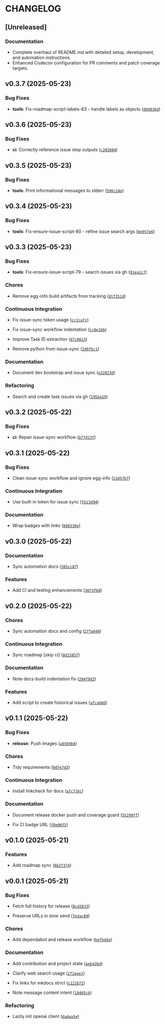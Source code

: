 # CHANGELOG

## [Unreleased]

### Documentation
- Complete overhaul of README.md with detailed setup, development, and automation instructions.
- Enhanced Codecov configuration for PR comments and patch coverage targets.


## v0.3.7 (2025-05-23)

### Bug Fixes

- **tools**: Fix-roadmap-script-labels-83 - handle labels as objects
  ([`d0d836d`](https://github.com/flimedime0/discord-lm-app/commit/d0d836da5af3dc7845428ff4bf43b7cbc039f313))


## v0.3.6 (2025-05-23)

### Bug Fixes

- **ci**: Correctly reference issue step outputs
  ([`c202604`](https://github.com/flimedime0/discord-lm-app/commit/c2026041ae1bfb852eb4ad8d314a8fc3933c7604))


## v0.3.5 (2025-05-23)

### Bug Fixes

- **tools**: Print informational messages to stderr
  ([`596c24e`](https://github.com/flimedime0/discord-lm-app/commit/596c24e30f1cf2d0d26c79bf30c3618d4dd4c0bc))


## v0.3.4 (2025-05-23)

### Bug Fixes

- **tools**: Fix-ensure-issue-script-80 - refine issue search args
  ([`8e957e6`](https://github.com/flimedime0/discord-lm-app/commit/8e957e6c9dda46afc25850e5deedbbfd7145a9fa))


## v0.3.3 (2025-05-23)

### Bug Fixes

- **tools**: Fix-ensure-issue-script-79 - search issues via gh
  ([`91ea1c7`](https://github.com/flimedime0/discord-lm-app/commit/91ea1c7e2ea8fc68175cc6c3f60c5e1b999003db))

### Chores

- Remove egg-info build artifacts from tracking
  ([`d1f251d`](https://github.com/flimedime0/discord-lm-app/commit/d1f251d1a44960ce6c057b12323e1af6c2aea164))

### Continuous Integration

- Fix issue-sync token usage
  ([`cc1cafc`](https://github.com/flimedime0/discord-lm-app/commit/cc1cafc558ebc89758bf47b294fbbd3601da6d8c))

- Fix issue-sync workflow indentation
  ([`cc8e1bb`](https://github.com/flimedime0/discord-lm-app/commit/cc8e1bb104c4444f6b812d759ec20f735f497ef1))

- Improve Task ID extraction
  ([`d7c8613`](https://github.com/flimedime0/discord-lm-app/commit/d7c8613e82c7f8fae231c2b461dcbbd20a9b5169))

- Remove python from issue-sync
  ([`2d0fbc1`](https://github.com/flimedime0/discord-lm-app/commit/2d0fbc13d72fb481e6d6a7ac6f1dfae9d46ef7b4))

### Documentation

- Document dev bootstrap and issue sync
  ([`e22823d`](https://github.com/flimedime0/discord-lm-app/commit/e22823d058ca6d4c0a2fc5e3a4fadcca9dcddd91))

### Refactoring

- Search and create task issues via gh
  ([`195ba19`](https://github.com/flimedime0/discord-lm-app/commit/195ba196eaac5be83bb154be4c7cabede6b3ef76))


## v0.3.2 (2025-05-22)

### Bug Fixes

- **ci**: Repair issue-sync workflow
  ([`b77d13f`](https://github.com/flimedime0/discord-lm-app/commit/b77d13fc66b7739502a9f0cac5b87dcd0120dc7c))


## v0.3.1 (2025-05-22)

### Bug Fixes

- Clean issue-sync workflow and ignore egg-info
  ([`13d57b7`](https://github.com/flimedime0/discord-lm-app/commit/13d57b73950626b026693b8ef790a6c079b31255))

### Continuous Integration

- Use built-in token for issue sync
  ([`fb13d94`](https://github.com/flimedime0/discord-lm-app/commit/fb13d941141b288c0690d491fd035ea97f168fb3))

### Documentation

- Wrap badges with links
  ([`688338e`](https://github.com/flimedime0/discord-lm-app/commit/688338e6a52a7b194044701e31f63e363be4dfbb))


## v0.3.0 (2025-05-22)

### Documentation

- Sync automation docs
  ([`385cc87`](https://github.com/flimedime0/discord-lm-app/commit/385cc8770ca7a3a2fca3fd37aa9a898674b4f14e))

### Features

- Add CI and testing enhancements
  ([`3073fb0`](https://github.com/flimedime0/discord-lm-app/commit/3073fb07955c65f0bf01a363dffecc02791bbf0e))


## v0.2.0 (2025-05-22)

### Chores

- Sync automation docs and config
  ([`27fa049`](https://github.com/flimedime0/discord-lm-app/commit/27fa0490824d3609fd3e0f1e5d3b7c50576425b3))

### Continuous Integration

- Sync roadmap [skip ci]
  ([`8d15857`](https://github.com/flimedime0/discord-lm-app/commit/8d158577b6dcf6e04c9d2f03afc7209803abf1fb))

### Documentation

- Note docs-build indentation fix
  ([`284f9d2`](https://github.com/flimedime0/discord-lm-app/commit/284f9d28cc2a5cfd0b6a6b10086c7c19db6d42fa))

### Features

- Add script to create historical issues
  ([`afcab0d`](https://github.com/flimedime0/discord-lm-app/commit/afcab0dd705d94a72fbbde56f17ae1528aa20ff8))


## v0.1.1 (2025-05-22)

### Bug Fixes

- **release**: Push images
  ([`a8569b8`](https://github.com/flimedime0/discord-lm-app/commit/a8569b8ebaa61ebab2de648312af85160716ba61))

### Chores

- Tidy requirements
  ([`9dfe7d3`](https://github.com/flimedime0/discord-lm-app/commit/9dfe7d35039daf9014932f7d0eb2ed390a88dbde))

### Continuous Integration

- Install linkcheck for docs
  ([`a7c716c`](https://github.com/flimedime0/discord-lm-app/commit/a7c716cf2309cff9e6f05145e963d5e1c6f05a18))

### Documentation

- Document release docker push and coverage guard
  ([`55299ff`](https://github.com/flimedime0/discord-lm-app/commit/55299fff07da7fd2f5424cbd884068382acdc8b0))

- Fix CI badge URL
  ([`f8e06f5`](https://github.com/flimedime0/discord-lm-app/commit/f8e06f5de13f30c3a44aa0a92029d7b8b76d6e98))


## v0.1.0 (2025-05-21)

### Features

- Add roadmap sync
  ([`0b2f374`](https://github.com/flimedime0/discord-lm-app/commit/0b2f374445217961609cd7eee674d401278652ab))


## v0.0.1 (2025-05-21)

### Bug Fixes

- Fetch full history for release
  ([`8cd2633`](https://github.com/flimedime0/discord-lm-app/commit/8cd26334486b410c5f2a63e7a70b223720e48ff9))

- Preserve URLs in slow send
  ([`7edac89`](https://github.com/flimedime0/discord-lm-app/commit/7edac8908a902d4366bd78b286548694e5dd108c))

### Chores

- Add dependabot and release workflow
  ([`b4fbdda`](https://github.com/flimedime0/discord-lm-app/commit/b4fbdda3cc866221f9e3f9ba6959a93e42739028))

### Documentation

- Add contribution and project state
  ([`aeb426d`](https://github.com/flimedime0/discord-lm-app/commit/aeb426d61712368ed82c1b1360b947798f23b589))

- Clarify web search usage
  ([`2f2eee1`](https://github.com/flimedime0/discord-lm-app/commit/2f2eee1d6bfdbb975d9b5f7575df2774fa2b361c))

- Fix links for mkdocs strict
  ([`c122b71`](https://github.com/flimedime0/discord-lm-app/commit/c122b71a999cf90fdd1bd4b80cd3519cf128ea23))

- Note message content intent
  ([`18405cb`](https://github.com/flimedime0/discord-lm-app/commit/18405cb7133101df62586a8c8875395ffe51ee7f))

### Refactoring

- Lazily init openai client
  ([`da4aa5e`](https://github.com/flimedime0/discord-lm-app/commit/da4aa5eaf6709076b1aaf8187bb5aec329a36ba5))
